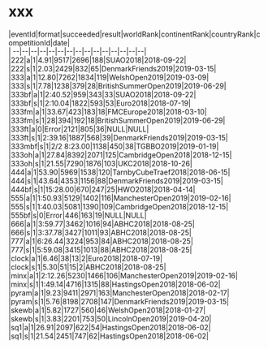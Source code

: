 # xxx


|eventId|format|succeeded|result|worldRank|continentRank|countryRank|competitionId|date|  
|	--|--|--|--|--|--|--|--|--|--|--|--|--|--|--|  
|222|a|1|4.91|9517|2696|188|SUAO2018|2018-09-22|  
|222|s|1|2.03|2429|832|65|DenmarkFriends2019|2019-03-15|  
|333|a|1|12.80|7262|1834|119|WelshOpen2019|2019-03-09|  
|333|s|1|7.78|1238|379|28|BritishSummerOpen2019|2019-06-29|  
|333bf|a|1|2:40.52|959|343|33|SUAO2018|2018-09-22|  
|333bf|s|1|2:10.04|1822|593|53|Euro2018|2018-07-19|  
|333fm|a|1|33.67|423|183|18|FMCEurope2018|2018-03-10|  
|333fm|s|1|28|394|192|18|BritishSummerOpen2019|2019-06-29|  
|333ft|a|0|Error|2121|805|36|NULL|NULL|  
|333ft|s|1|2:39.16|1887|568|39|DenmarkFriends2019|2019-03-15|  
|333mbf|s|1|2/2 8:23.00|1138|450|38|TGBBO2019|2019-01-19|  
|333oh|a|1|27.84|8392|2071|125|CambridgeOpen2018|2018-12-15|  
|333oh|s|1|21.55|7290|1876|103|UKC2018|2018-10-26|  
|444|a|1|53.90|5969|1538|120|TarnbyCubeTraef2018|2018-06-15|  
|444|s|1|43.64|4353|1156|88|DenmarkFriends2019|2019-03-15|  
|444bf|s|1|15:28.00|670|247|25|HWO2018|2018-04-14|  
|555|a|1|1:50.93|5129|1402|116|ManchesterOpen2019|2019-02-16|  
|555|s|1|1:40.03|5081|1390|109|CambridgeOpen2018|2018-12-15|  
|555bf|s|0|Error|446|163|19|NULL|NULL|  
|666|a|1|3:59.77|3462|1016|94|ABHC2018|2018-08-25|  
|666|s|1|3:37.78|3427|1011|93|ABHC2018|2018-08-25|  
|777|a|1|6:26.44|3224|953|84|ABHC2018|2018-08-25|  
|777|s|1|5:59.08|3415|1013|88|ABHC2018|2018-08-25|  
|clock|a|1|6.46|38|13|2|Euro2018|2018-07-19|  
|clock|s|1|5.30|51|15|2|ABHC2018|2018-08-25|  
|minx|a|1|2:12.26|5230|1466|106|ManchesterOpen2019|2019-02-16|  
|minx|s|1|1:49.14|4716|1315|88|HastingsOpen2018|2018-06-02|  
|pyram|a|1|9.23|9411|2971|163|ManchesterOpen2018|2018-02-17|  
|pyram|s|1|5.76|8198|2708|147|DenmarkFriends2019|2019-03-15|  
|skewb|a|1|5.82|1727|560|46|WelshOpen2018|2018-01-27|  
|skewb|s|1|3.83|2201|753|50|LincolnOpen2019|2019-04-20|  
|sq1|a|1|26.91|2097|622|54|HastingsOpen2018|2018-06-02|  
|sq1|s|1|21.54|2451|747|62|HastingsOpen2018|2018-06-02|  
